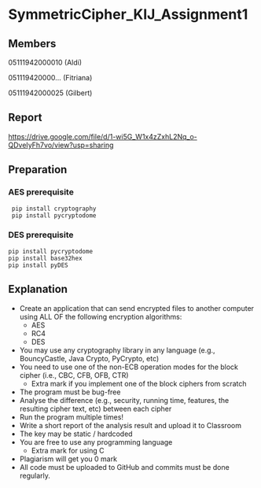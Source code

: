 # SymmetricCipher_KIJ_Assignment1


## Members

05111942000010 (Aldi)

051119420000... (Fitriana)

05111942000025 (Gilbert)

## Report
https://drive.google.com/file/d/1-wi5G_W1x4zZxhL2Nq_o-QDveIyFh7vo/view?usp=sharing

## Preparation

### AES prerequisite
```
 pip install cryptography
 pip install pycryptodome
```

### DES prerequisite
```
pip install pycryptodome
pip install base32hex  
pip install pyDES
```

## Explanation

* Create an application that can send encrypted files to another computer using ALL OF the following encryption algorithms:
  * AES
  * RC4
  * DES
* You may use any cryptography library in any language (e.g., BouncyCastle, Java Crypto, PyCrypto, etc)
* You need to use one of the non-ECB operation modes for the block cipher (i.e., CBC, CFB, OFB, CTR)
  * Extra mark if you implement one of the block ciphers from scratch
* The program must be bug-free
* Analyse the difference (e.g., security, running time, features, the resulting cipher text, etc) between each cipher
* Run the program multiple times!
* Write a short report of the analysis result and upload it to Classroom
* The key may be static / hardcoded
* You are free to use any programming language
  * Extra mark for using C
* Plagiarism will get you 0 mark
* All code must be uploaded to GitHub and commits must be done regularly.
